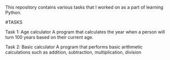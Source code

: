 This repository contains various tasks that I worked on as a part of learning Python.

#TASKS

Task 1: Age calculator
A program that calculates the year when a person will turn 100 years based on their current age.

Task 2: Basic calculator
A program that performs basic arithmetic calculations such as addition, subtraction, multiplication, division
